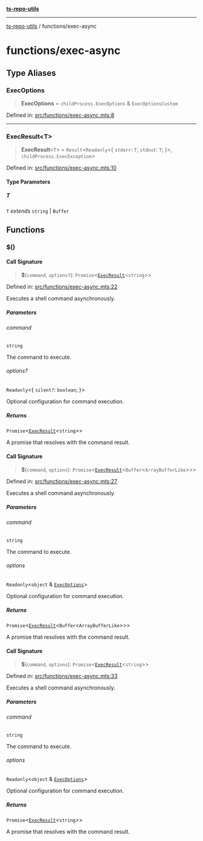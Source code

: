 [**ts-repo-utils**](../README.md)

***

[ts-repo-utils](../README.md) / functions/exec-async

# functions/exec-async

## Type Aliases

### ExecOptions

> **ExecOptions** = `childProcess.ExecOptions` & `ExecOptionsCustom`

Defined in: [src/functions/exec-async.mts:8](https://github.com/noshiro-pf/ts-repo-utils/blob/main/src/functions/exec-async.mts#L8)

***

### ExecResult\<T\>

> **ExecResult**\<`T`\> = `Result`\<`Readonly`\<\{ `stderr`: `T`; `stdout`: `T`; \}\>, `childProcess.ExecException`\>

Defined in: [src/functions/exec-async.mts:10](https://github.com/noshiro-pf/ts-repo-utils/blob/main/src/functions/exec-async.mts#L10)

#### Type Parameters

##### T

`T` *extends* `string` \| `Buffer`

## Functions

### $()

#### Call Signature

> **$**(`command`, `options?`): `Promise`\<[`ExecResult`](#execresult)\<`string`\>\>

Defined in: [src/functions/exec-async.mts:22](https://github.com/noshiro-pf/ts-repo-utils/blob/main/src/functions/exec-async.mts#L22)

Executes a shell command asynchronously.

##### Parameters

###### command

`string`

The command to execute.

###### options?

`Readonly`\<\{ `silent?`: `boolean`; \}\>

Optional configuration for command execution.

##### Returns

`Promise`\<[`ExecResult`](#execresult)\<`string`\>\>

A promise that resolves with the command result.

#### Call Signature

> **$**(`command`, `options`): `Promise`\<[`ExecResult`](#execresult)\<`Buffer`\<`ArrayBufferLike`\>\>\>

Defined in: [src/functions/exec-async.mts:27](https://github.com/noshiro-pf/ts-repo-utils/blob/main/src/functions/exec-async.mts#L27)

Executes a shell command asynchronously.

##### Parameters

###### command

`string`

The command to execute.

###### options

`Readonly`\<`object` & [`ExecOptions`](#execoptions)\>

Optional configuration for command execution.

##### Returns

`Promise`\<[`ExecResult`](#execresult)\<`Buffer`\<`ArrayBufferLike`\>\>\>

A promise that resolves with the command result.

#### Call Signature

> **$**(`command`, `options`): `Promise`\<[`ExecResult`](#execresult)\<`string`\>\>

Defined in: [src/functions/exec-async.mts:33](https://github.com/noshiro-pf/ts-repo-utils/blob/main/src/functions/exec-async.mts#L33)

Executes a shell command asynchronously.

##### Parameters

###### command

`string`

The command to execute.

###### options

`Readonly`\<`object` & [`ExecOptions`](#execoptions)\>

Optional configuration for command execution.

##### Returns

`Promise`\<[`ExecResult`](#execresult)\<`string`\>\>

A promise that resolves with the command result.
